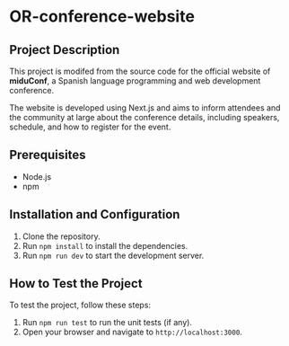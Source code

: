 # OR-conference-website

## Project Description

This project is modifed from the source code for the official website of **miduConf**, a Spanish language programming and web development conference.

 The website is developed using Next.js and aims to inform attendees and the community at large about the conference details, including speakers, schedule, and how to register for the event.

## Prerequisites

- Node.js
- npm

## Installation and Configuration

1. Clone the repository.
2. Run `npm install` to install the dependencies.
3. Run `npm run dev` to start the development server.

## How to Test the Project

To test the project, follow these steps:

1. Run `npm run test` to run the unit tests (if any).
2. Open your browser and navigate to `http://localhost:3000`.

